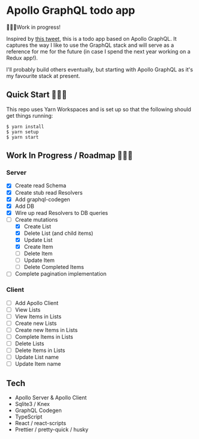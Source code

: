# Apollo GraphQL todo app

👷🏽‍♂️Work in progress!

Inspired by [this tweet](https://twitter.com/mattrothenberg/status/1219623191712272384), this is a todo app based on Apollo GraphQL. It captures the way I like to use the GraphQL stack and will serve as a reference for me for the future (in case I spend the next year working on a Redux app!).

I'll probably build others eventually, but starting with Apollo GraphQL as it's my favourite stack at present.

## Quick Start 🏃🏽‍♀️

This repo uses Yarn Workspaces and is set up so that the following should get things running:

```
$ yarn install
$ yarn setup
$ yarn start
```

## Work In Progress / Roadmap 👷🏽‍♂

### Server

- [x] Create read Schema
- [x] Create stub read Resolvers
- [x] Add graphql-codegen
- [x] Add DB
- [x] Wire up read Resolvers to DB queries
- [ ] Create mutations
  - [x] Create List
  - [x] Delete List (and child items)
  - [x] Update List
  - [x] Create Item
  - [ ] Delete Item
  - [ ] Update Item
  - [ ] Delete Completed Items
- [ ] Complete pagination implementation

### Client

- [ ] Add Apollo Client
- [ ] View Lists
- [ ] View Items in Lists
- [ ] Create new Lists
- [ ] Create new Items in Lists
- [ ] Complete Items in Lists
- [ ] Delete Lists
- [ ] Delete Items in Lists
- [ ] Update List name
- [ ] Update Item name

## Tech

- Apollo Server & Apollo Client
- Sqlite3 / Knex
- GraphQL Codegen
- TypeScript
- React / react-scripts
- Prettier / pretty-quick / husky
